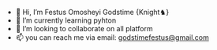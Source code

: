 - 👋 Hi, I’m Festus Omosheyi Godstime {Knight♞}
- 🌱 I’m currently learning pyhton 
- 💞️ I’m looking to collaborate on all platform
- 📫 you can reach me via email: godstimefestus@gmail.com
